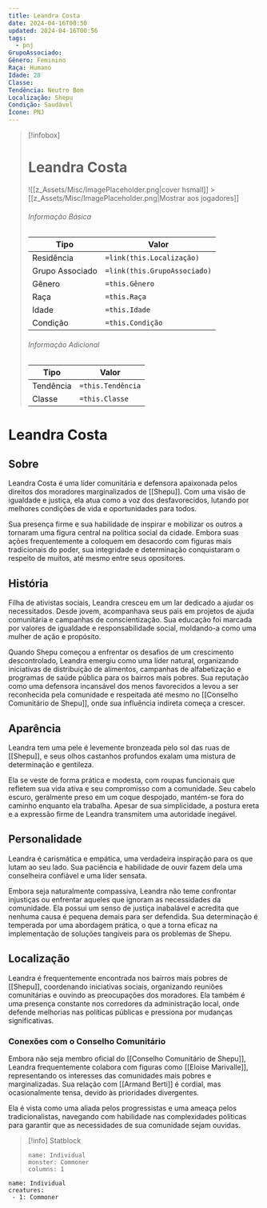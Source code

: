 ```yaml
---
title: Leandra Costa
date: 2024-04-16T00:50
updated: 2024-04-16T00:56
tags:
  - pnj
GrupoAssociado:
Gênero: Feminino
Raça: Humano
Idade: 28
Classe:
Tendência: Neutro Bom
Localização: Shepu
Condição: Saudável
Ícone: PNJ
---
```


> [!infobox]
>
> # Leandra Costa
>
> ![[z_Assets/Misc/ImagePlaceholder.png|cover hsmall]] > [[z_Assets/Misc/ImagePlaceholder.png|Mostrar aos jogadores]]
>
> ###### Informação Básica
>
> | Tipo            | Valor                        |
> | --------------- | ---------------------------- |
> | Residência      | `=link(this.Localização)`    |
> | Grupo Associado | `=link(this.GrupoAssociado)` |
> | Gênero          | `=this.Gênero`               |
> | Raça            | `=this.Raça`                 |
> | Idade           | `=this.Idade`                |
> | Condição        | `=this.Condição`             |
>
> ###### Informação Adicional
>
> | Tipo      | Valor             |
> | --------- | ----------------- |
> | Tendência | `=this.Tendência` |
> | Classe    | `=this.Classe`    |

# Leandra Costa

## Sobre

Leandra Costa é uma líder comunitária e defensora apaixonada pelos direitos dos moradores marginalizados de [[Shepu]]. Com uma visão de igualdade e justiça, ela atua como a voz dos desfavorecidos, lutando por melhores condições de vida e oportunidades para todos.

Sua presença firme e sua habilidade de inspirar e mobilizar os outros a tornaram uma figura central na política social da cidade. Embora suas ações frequentemente a coloquem em desacordo com figuras mais tradicionais do poder, sua integridade e determinação conquistaram o respeito de muitos, até mesmo entre seus opositores.

## História

Filha de ativistas sociais, Leandra cresceu em um lar dedicado a ajudar os necessitados. Desde jovem, acompanhava seus pais em projetos de ajuda comunitária e campanhas de conscientização. Sua educação foi marcada por valores de igualdade e responsabilidade social, moldando-a como uma mulher de ação e propósito.

Quando Shepu começou a enfrentar os desafios de um crescimento descontrolado, Leandra emergiu como uma líder natural, organizando iniciativas de distribuição de alimentos, campanhas de alfabetização e programas de saúde pública para os bairros mais pobres. Sua reputação como uma defensora incansável dos menos favorecidos a levou a ser reconhecida pela comunidade e respeitada até mesmo no [[Conselho Comunitário de Shepu]], onde sua influência indireta começa a crescer.

## Aparência

Leandra tem uma pele é levemente bronzeada pelo sol das ruas de [[Shepu]], e seus olhos castanhos profundos exalam uma mistura de determinação e gentileza.

Ela se veste de forma prática e modesta, com roupas funcionais que refletem sua vida ativa e seu compromisso com a comunidade. Seu cabelo escuro, geralmente preso em um coque despojado, mantém-se fora do caminho enquanto ela trabalha. Apesar de sua simplicidade, a postura ereta e a expressão firme de Leandra transmitem uma autoridade inegável.

## Personalidade

Leandra é carismática e empática, uma verdadeira inspiração para os que lutam ao seu lado. Sua paciência e habilidade de ouvir fazem dela uma conselheira confiável e uma líder sensata.

Embora seja naturalmente compassiva, Leandra não teme confrontar injustiças ou enfrentar aqueles que ignoram as necessidades da comunidade. Ela possui um senso de justiça inabalável e acredita que nenhuma causa é pequena demais para ser defendida. Sua determinação é temperada por uma abordagem prática, o que a torna eficaz na implementação de soluções tangíveis para os problemas de Shepu.

## Localização

Leandra é frequentemente encontrada nos bairros mais pobres de [[Shepu]], coordenando iniciativas sociais, organizando reuniões comunitárias e ouvindo as preocupações dos moradores. Ela também é uma presença constante nos corredores da administração local, onde defende melhorias nas políticas públicas e pressiona por mudanças significativas.

### **Conexões com o Conselho Comunitário**

Embora não seja membro oficial do [[Conselho Comunitário de Shepu]], Leandra frequentemente colabora com figuras como [[Eloise Marivalle]], representando os interesses das comunidades mais pobres e marginalizadas. Sua relação com [[Armand Berti]] é cordial, mas ocasionalmente tensa, devido às prioridades divergentes.

Ela é vista como uma aliada pelos progressistas e uma ameaça pelos tradicionalistas, navegando com habilidade nas complexidades políticas para garantir que as necessidades de sua comunidade sejam ouvidas.

> [!info] Statblock
>
> ```statblock
> name: Individual
> monster: Commoner
> columns: 1
> ```

```encounter-table
name: Individual
creatures:
 - 1: Commoner
```
